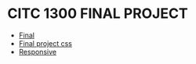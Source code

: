 # CITC 1300 FINAL PROJECT

<ul>
<li><a href="Final_web/index.html" target="_blank">Final</a></li>
<li><a href="Final_project_css/index.html" target="_blank">Final project css</a></li>
<li><a href="Responsive/index.html" target="_blank">Responsive</a></li>
</ul>